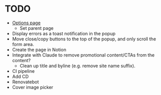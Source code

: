 # TODO

- [Options page](https://developer.mozilla.org/en-US/docs/Mozilla/Add-ons/WebExtensions/user_interface/Options_pages)
  - Set parent page
- Display errors as a toast notification in the popup
- Move close/copy buttons to the top of the popup, and only scroll the form area.
- Create the page in Notion
- Integrate with Claude to remove promotional content/CTAs from the content?
  - Clean up title and byline (e.g. remove site name suffix).
- CI pipeline
- Add CD
- Renovatebot
- Cover image picker
